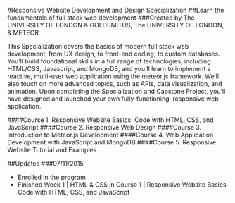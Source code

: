 #Responsive Website Development and Design Specialization
##Learn the fundamentals of full stack web development
###Created by The UNIVERSITY OF LONDON & GOLDSMITHS, The UNIVERSITY OF LONDON, & METEOR

This Specialization covers the basics of modern full stack web development, from UX design, to front-end coding, to custom databases. You’ll build foundational skills in a full range of technologies, including HTML/CSS, Javascript, and MongoDB, and you’ll learn to implement a reactive, multi-user web application using the meteor.js framework. We’ll also touch on more advanced topics, such as APIs, data visualization, and animation. Upon completing the Specialization and Capstone Project, you’ll have designed and launched your own fully-functioning, responsive web application.

####Course 1. Responsive Website Basics: Code with HTML, CSS, and JavaScript
####Course 2. Responsive Web Design
####Course 3. Introduction to Meteor.js Development
####Course 4. Web Application Development with JavaScript and MongoDB
####Course 5. Responsive Website Tutorial and Examples

##Updates
###07/11/2015
- Enrolled in the program
- Finished Week 1 | HTML & CSS in Course 1 | Responsive Website Basics: Code with HTML, CSS, and JavaScript